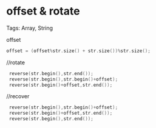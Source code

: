 # offset & rotate

Tags: Array, String

offset

```cpp
offset = (offset%str.size() + str.size())%str.size();
```

//rotate

```cpp
 reverse(str.begin(),str.end());
 reverse(str.begin(),str.begin()+offset);
 reverse(str.begin()+offset,str.end());
```

//recover

```cpp
 reverse(str.begin(),str.begin()+offset);
 reverse(str.begin()+offset,str.end());
 reverse(str.begin(),str.end());
```